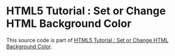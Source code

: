 # HTML5 Tutorial : Set or Change HTML Background Color

This source code is part of [HTML5 Tutorial : Set or Change HTML Background Color]().
